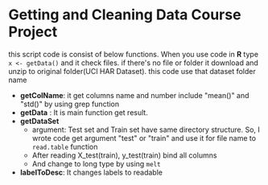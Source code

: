 # Getting and Cleaning Data Course Project

this script code is consist of below functions. When you use code in **R** type `x <- getData()` and it check files. if there's no file or folder it download and unzip to original folder(UCI HAR Dataset). this code use that dataset folder name

* **getColName**: it get columns name and number include "mean()" and "std()" by using grep function
* **getData** : It is main function get result.
* **getDataSet** 
	- argument: Test set and Train set have same directory structure. So, I wrote code get argument "test" or "train" and use it for file name to `read.table` function
	- After reading X_test(train), y_test(train) bind all columns
	- And change to long type by using `melt`
* **labelToDesc**: It changes labels to readable

